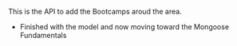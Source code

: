 This is the API to add the Bootcamps aroud the area.


- Finished with the model and now moving toward the Mongoose Fundamentals
